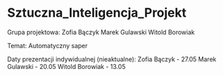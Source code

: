 # Sztuczna_Inteligencja_Projekt

Grupa projektowa:
Zofia Bączyk
Marek Gulawski
Witold Borowiak

Temat: Automatyczny saper

Daty prezentacji indywidualnej (nieaktualne):
Zofia Bączyk - 27.05
Marek Gulawski - 20.05
Witold Borowiak - 13.05
